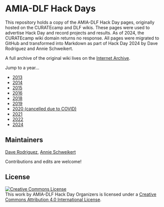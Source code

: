 # AMIA-DLF Hack Days
This repository holds a copy of the AMIA-DLF Hack Day pages, originally hosted on the CURATEcamp and DLF wikis. These pages were used to advertise Hack Day and record projects and results. As of 2024, the CURATEcamp wiki domain returns no response. All pages were migrated to GitHub and transformed into Markdown as part of Hack Day 2024 by Dave Rodriguez and Annie Schweikert.

A full archive of the original wiki lives on the [Internet Archive](http://web.archive.org/web/20240616044940/https://wiki.diglib.org/AMIA-DLF_Hack_Days).

Jump to a year...

* [2013](2013.md)
* [2014](2014.md)
* [2015](2015.md)
* [2016](2016.md)
* [2018](2018.md)
* [2019](2019.md)
* [2020 (cancelled due to COVID)](2020.md)
* [2021](2021.md)
* [2022](2022.md)
* [2024](2024.md)

## Maintainers

[Dave Rodriguez](https://github.com/drodz11), [Annie Schweikert](https://github.com/aeschweik)

Contributions and edits are welcome!

## License

<a rel="license" href="http://creativecommons.org/licenses/by/4.0/"><img alt="Creative Commons License" style="border-width:0" src="https://i.creativecommons.org/l/by/4.0/80x15.png"></a><br>
This <span xmlns:dct="http://purl.org/dc/terms/" href="http://purl.org/dc/dcmitype/InteractiveResource" rel="dct:type">work</span> by <a xmlns:cc="http://creativecommons.org/ns#" property="cc:attributionName" rel="cc:attributionURL">AMIA-DLF Hack Day Organizers</a> is licensed under a <a rel="license" href="http://creativecommons.org/licenses/by/4.0/">Creative Commons Attribution 4.0 International License</a>.<br>